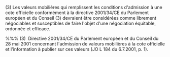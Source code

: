 (3) Les valeurs mobilières qui remplissent les conditions d'admission à une cote officielle conformément à la directive 2001/34/CE du Parlement européen et du Conseil (3) devraient être considérées comme librement négociables et susceptibles de faire l'objet d'une négociation équitable, ordonnée et efficace.

%%% (3)  Directive 2001/34/CE du Parlement européen et du Conseil du 28 mai 2001 concernant l'admission de valeurs mobilières à la cote officielle et l'information à publier sur ces valeurs (JO L 184 du 6.7.2001, p. 1).